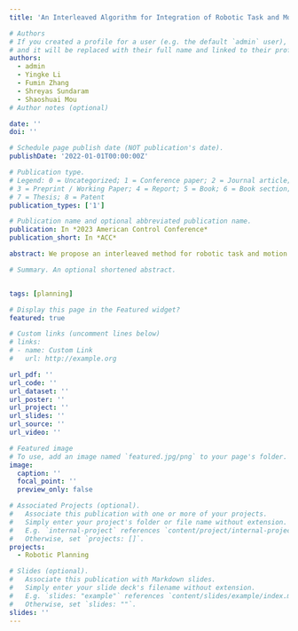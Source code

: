```yaml
---
title: 'An Interleaved Algorithm for Integration of Robotic Task and Motion Planning'

# Authors
# If you created a profile for a user (e.g. the default `admin` user), write the username (folder name) here
# and it will be replaced with their full name and linked to their profile.
authors:
  - admin
  - Yingke Li
  - Fumin Zhang
  - Shreyas Sundaram 
  - Shaoshuai Mou
# Author notes (optional)

date: ''
doi: ''

# Schedule page publish date (NOT publication's date).
publishDate: '2022-01-01T00:00:00Z'

# Publication type.
# Legend: 0 = Uncategorized; 1 = Conference paper; 2 = Journal article;
# 3 = Preprint / Working Paper; 4 = Report; 5 = Book; 6 = Book section;
# 7 = Thesis; 8 = Patent
publication_types: ['1']

# Publication name and optional abbreviated publication name.
publication: In *2023 American Control Conference*
publication_short: In *ACC*

abstract: We propose an interleaved method for robotic task and motion planning (TAMP) problems, which involves optimizing both continuous and discrete dynamic behaviors. The coupling between the task planning and motion planning results in a very large search space, causing challenge for computing the optimal solution. To address this challenge, we develop a novel bi-level algorithm leveraging the Depth First Search (DFS) algorithm and the Monte Carlo Tree Search (MCTS) algorithm to solve the TAMP. Incorporating task completion cost estimation from the motion planning level, we solve the task planning problem in a computationally efficient manner. We prove that our proposed TAMP algorithm is complete, i.e., it always finds the optimal solution if there exists one. Finally, we present simulation results to demonstrate that the proposed algorithm can find the optimal solution of the TAMP problem with lower computation cost than existing algorithms. 

# Summary. An optional shortened abstract.


tags: [planning]

# Display this page in the Featured widget?
featured: true

# Custom links (uncomment lines below)
# links:
# - name: Custom Link
#   url: http://example.org

url_pdf: ''
url_code: ''
url_dataset: ''
url_poster: ''
url_project: ''
url_slides: ''
url_source: ''
url_video: ''

# Featured image
# To use, add an image named `featured.jpg/png` to your page's folder.
image:
  caption: ''
  focal_point: ''
  preview_only: false

# Associated Projects (optional).
#   Associate this publication with one or more of your projects.
#   Simply enter your project's folder or file name without extension.
#   E.g. `internal-project` references `content/project/internal-project/index.md`.
#   Otherwise, set `projects: []`.
projects:
  - Robotic Planning

# Slides (optional).
#   Associate this publication with Markdown slides.
#   Simply enter your slide deck's filename without extension.
#   E.g. `slides: "example"` references `content/slides/example/index.md`.
#   Otherwise, set `slides: ""`.
slides: ''
---
```


